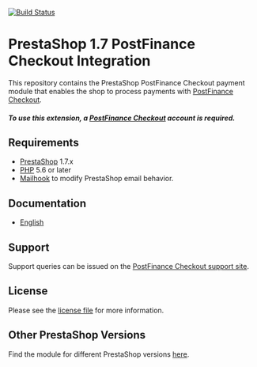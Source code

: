 [![Build Status](https://travis-ci.org/pfpayments/prestashop-1.7.svg?branch=master)](https://travis-ci.org/pfpayments/prestashop-1.7)

# PrestaShop 1.7 PostFinance Checkout Integration
This repository contains the PrestaShop PostFinance Checkout payment module that enables the shop to process payments with [PostFinance Checkout](https://www.postfinance.ch/checkout).

##### To use this extension, a [PostFinance Checkout](https://www.postfinance.ch/checkout) account is required.

## Requirements

* [PrestaShop](https://www.prestashop.com/) 1.7.x
* [PHP](http://php.net/) 5.6 or later
* [Mailhook](https://github.com/wallee-payment/prestashop-mailhook/releases) to modify PrestaShop email behavior.

## Documentation

* [English](https://plugin-documentation.postfinance-checkout.ch/pfpayments/prestashop-1.7/1.1.18/docs/en/documentation.html)

## Support

Support queries can be issued on the [PostFinance Checkout support site](https://www.postfinance.ch/en/business/support/written-contact/contact-form.html).

## License

Please see the [license file](https://github.com/pfpayments/prestashop-1.7/blob/1.1.18/LICENSE) for more information.

## Other PrestaShop Versions

Find the module for different PrestaShop versions [here](../../../prestashop).
